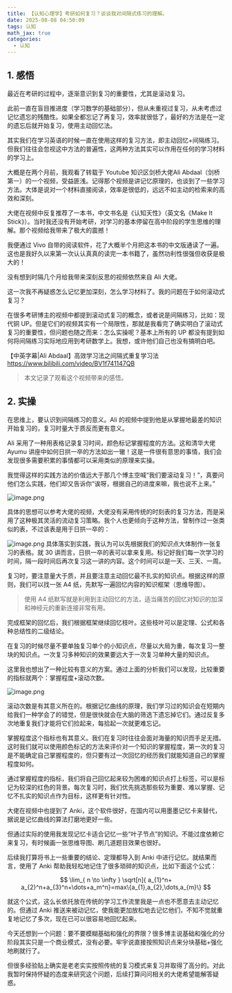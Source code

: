 ```yaml
---
title: 【认知心理学】考研如何复习？谈谈我对间隔式练习的理解。
date: 2025-08-08 04:50:09
tags: 认知
math_jax: true
categories:
  - 认知
---
```



## 1. 感悟

最近在考研的过程中，逐渐意识到复习的重要性，尤其是滚动复习。

此前一直在盲目推进度（学习数学的基础部分），但从未重视过复习，从未考虑过记忆遗忘的残酷性。如果全都忘记了再复习，效率就很低了，最好的方法是在一定的遗忘后就开始复习，使用主动回忆法。

其实我们在学习英语的时候一直在使用这样的复习方法，即主动回忆+间隔练习。但我们往往会忽视这中方法的普遍性，这两种方法其实可以作用在任何的学习材料的学习上。

大概是在两个月前，我观看了转载于 Youtube 知识区剑桥大佬Ali Abdaal（剑桥第一）的一个视频，受益匪浅。记得那个视频是讲记忆原理的，也谈到了一些学习方法。大体是说对一个材料直接阅读，效率是很低的，远远不如主动的检索来的高效和深刻。

大佬在视频中反复推荐了一本书，中文书名是《认知天性》（英文名《Make It Stick》）。当时我还没有开始考研，对学习的基本停留在高中阶段的学生思维的理解。那个视频给我带来了极大的震撼！

我便通过 Vivo 自带的阅读软件，花了大概半个月把这本书的中文版通读了一遍。这也是我好久以来第一次认认真真的读完一本书籍了，虽然功利性很强但收获是极大的！

没有想到时隔几个月给我带来深刻反思的视频依然来自 Ali 大佬。

这一次我不再疑惑怎么记忆更加深刻，怎么学习材料了。我的问题在于如何滚动式复习？

在很多考研博主的视频中都提到滚动式复习的概念，或者说是间隔练习，比如：现代铜 UP。但是它们的视频其实有一个局限性，那就是我看完了确实明白了滚动式复习的重要性，但问题也随之而来：怎么实操呢？基本上所有的 UP 都没有提到如何将间隔练习实际地应用到考研数学上。我想，或许他们自己也没有搞明白吧。

【中英字幕|Ali Abdaal】高效学习法之间隔式重复学习法 
https://www.bilibili.com/video/BV1f741147QB

> 本文记录了观看这个视频带来的感悟。

## 2. 实操


在思维上，要认识到间隔练习的意义。Ali 的视频中提到他是从掌握地最差的知识开始复习的，复习时量大于质反而更有意义。

Ali 采用了一种用表格记录复习时间，颜色标记掌握程度的方法。这和清华大佬 Ayumu 讲座中如何日拱一卒的方法如出一辙！这是一件很有意思的事情，我们会发现很多需要积累的事情都可以采用类似的原理来实操。

我觉得这样的实践方法的价值远大于那几个博主空喊“我们要滚动复习！”，真要问他们怎么实践，他们却又告诉你“诶呀，根据自己的进度来嘛，我也说不上来。”


![image.png](https://ccccooh.oss-cn-hangzhou.aliyuncs.com/img/202508080422520.png)


具体的思想可以参考大佬的视频，大佬没有采用传统的时刻表的复习方法，而是采用了这种极其灵活的流动复习策略。我个人也更倾向于这种方法，曾制作过一张类似的表，不过该表是用于日拱一卒的：

![image.png](https://ccccooh.oss-cn-hangzhou.aliyuncs.com/img/202508080424348.png)
具体落实到实践，我认为可以先根据我们的知识点大体制作一张复习的表格。就 30 讲而言，日拱一卒的表可以拿来复用。标记好我们每一次学习的时间，隔一段时间后再次复习这一讲的内容。这个时间可以是一天、三天、一周。

复习时，要注意量大于质，并且要注意主动回忆最不扎实的知识点。根据这样的原则，我们可以找一张 A4 纸，先默写一遍回忆内容的知识框架（思维导图）。

> 使用 A4 纸默写就是利用到主动回忆的方法，适当痛苦的回忆对知识的加深和神经元的重新连接非常有用。

完成框架的回忆后，我们根据框架继续回忆枝叶。这些枝叶可以是定理、公式和各种总结性的二级结论。

在复习的时候尽量不要单独复习单个的小知识点，尽量以大局为重，每次复习一整块的知识点。一次复习多种知识的效果要远大于一次复习单种大量的知识点。

这里我也想出了一种比较有意义的方案。通过上面的分析我们可以发现，比较重要的指标就两个：掌握程度+滚动次数。

![image.png](https://ccccooh.oss-cn-hangzhou.aliyuncs.com/img/202508080435067.png)


滚动次数是有其意义所在的。根据记忆曲线的原理，我们学习过的知识会在短期内给我们一种学会了的错觉，但是很快就会在大脑的筛选下遗忘掉它们。通过反复多次地重复我们才能将它们捡起来，每拾起一次就更难忘记。

掌握程度这个指标也有其意义。我们在复习时往往会面对海量的知识而手足无措。这时我们就可以使用颜色标记的方法来评价对一个知识的掌握程度，第一次的复习是不能确定自己掌握程度的，但只要有过一次回忆的经历我们就能知道自己的掌握程度如何。

通过掌握程度的指标，我们将自己回忆起来较为困难的知识点打上标签，可以是标记为较深的红色的背景。每次复习时，我们优先挑选那些较为重要、难以掌握、记忆不扎实的知识点作为目标，这样更有针对性。

大佬在视频中也提到了 Anki，这个软件很好，在国内可以用墨墨记忆卡来替代，据说是记忆曲线的算法打磨地更好一些。

但通过实际的使用我发现记忆卡适合记忆一些“叶子节点”的知识。不能过度依赖它来复习，有时候画一张思维导图、刷几道题目效果也很好。

后续我打算将书上一些重要的结论、定理都导入到 Anki 中进行记忆。就结果而言，使用了 Anki 帮助我轻松地记住了很多琐碎的知识点，比如下面这个公式：

$$
\lim_{ n \to \infty } \sqrt[n]{ a_{1}^n+ a_{2}^n+a_{3}^n+\dots+a_m^n}=max\{a_{1},a_{2},\dots,a_{m}\}
$$

就这个公式，这么长依托放在传统的学习工作流里我是一点也不愿意去主动记忆的。但通过 Anki 推送来被动记忆，使我能更加放松地去记忆他们，不知不觉就重复地记忆了多次，现在已可以很容易地回忆起来。

今天还想到一个问题：要不要模糊基础和强化的界限？很多博主说基础和强化的分阶段其实只是一个商业模式，没有必要。牢宇说直接按照知识点来分块基础+强化地刷就行了。

但很多经验贴上确实是老老实实按照传统的复习模式来复习并取得了高分的。对此我暂时保持怀疑的态度来研究这个问题，后续打算问问相关的大佬希望能解答疑惑。